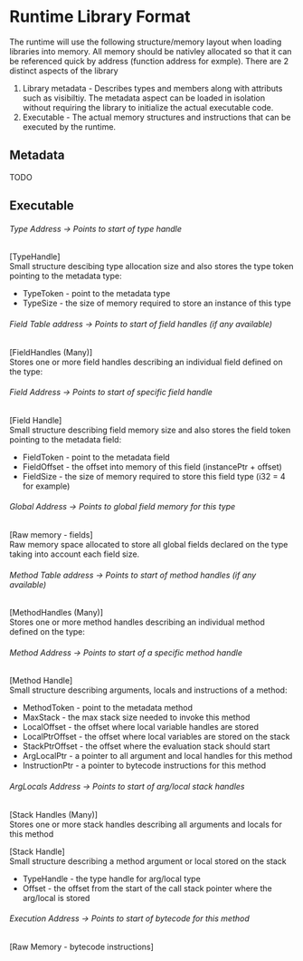 # Runtime Library Format
The runtime will use the following structure/memory layout when loading libraries into memory. All memory should be nativley allocated so that it can be referenced quick by address (function address for exmple). There are 2 distinct aspects of the library
1. Library metadata - Describes types and members along with attributs such as visibiltiy. The metadata aspect can be loaded in isolation without requiring the library to initialize the actual executable code.
2. Executable - The actual memory structures and instructions that can be executed by the runtime.

## Metadata
TODO

## Executable

###### Type Address -> Points to start of type handle  
[TypeHandle]  
Small structure descibing type allocation size and also stores the type token pointing to the metadata type:  
- TypeToken - point to the metadata type
- TypeSize - the size of memory required to store an instance of this type

###### Field Table address -> Points to start of field handles (if any available)
[FieldHandles (Many)]  
Stores one or more field handles describing an individual field defined on the type:  

###### Field Address -> Points to start of specific field handle  
[Field Handle]  
Small structure describing field memory size and also stores the field token pointing to the metadata field:  
- FieldToken - point to the metadata field
- FieldOffset - the offset into memory of this field (instancePtr + offset)
- FieldSize - the size of memory required to store this field type (i32 = 4 for example)

###### Global Address -> Points to global field memory for this type  
[Raw memory - fields]  
Raw memory space allocated to store all global fields declared on the type taking into account each field size.  

###### Method Table address -> Points to start of method handles (if any available)  
[MethodHandles (Many)]  
Stores one or more method handles describing an individual method defined on the type:  

###### Method Address -> Points to start of a specific method handle  
[Method Handle]  
Small structure describing arguments, locals and instructions of a method:  
- MethodToken - point to the metadata method
- MaxStack - the max stack size needed to invoke this method
- LocalOffset - the offset where local variable handles are stored
- LocalPtrOffset - the offset where local variables are stored on the stack
- StackPtrOffset - the offset where the evaluation stack should start
- ArgLocalPtr - a pointer to all argument and local handles for this method
- InstructionPtr - a pointer to bytecode instructions for this method

###### ArgLocals Address -> Points to start of arg/local stack handles
[Stack Handles (Many)]  
Stores one or more stack handles describing all arguments and locals for this method

[Stack Handle]  
Small structure describing a method argument or local stored on the stack
- TypeHandle - the type handle for arg/local type
- Offset - the offset from the start of the call stack pointer where the arg/local is stored

###### Execution Address -> Points to start of bytecode for this method  
[Raw Memory - bytecode instructions]  
      
